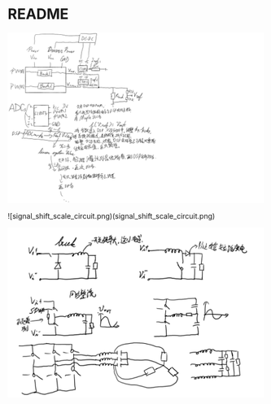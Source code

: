 # README

![BUCK_note.png](BUCK_note.png)

![signal_shift_scale_circuit.png)(signal_shift_scale_circuit.png)

![circuits.png](circuits.png)
